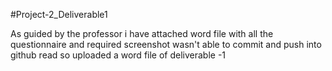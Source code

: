 #Project-2_Deliverable1

As guided by the professor i have attached word file with all the questionnaire and required screenshot wasn't able to commit and push into github read so uploaded a word file of deliverable -1
